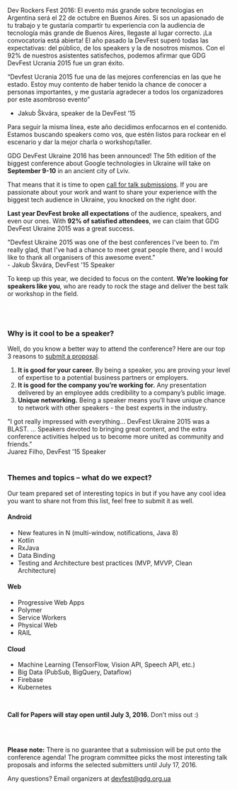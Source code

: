 Dev Rockers Fest 2016: El evento más grande sobre tecnologias en Argentina será el 22 de octubre en Buenos Aires.
Si sos un apasionado de tu trabajo y te gustaría compartir tu experiencia con la audiencia de tecnología más grande de Buenos Aires, llegaste al lugar correcto. ¡La convocatoria está abierta!
El año pasado la DevFest superó todas las expectativas: del público, de los speakers y la de nosotros mismos. Con el 92% de nuestros asistentes satisfechos, podemos afirmar que GDG DevFest Ucrania 2015 fue un gran éxito.

“Devfest Ucrania 2015 fue una de las mejores conferencias en las que he estado. Estoy muy contento de haber tenido la chance de conocer a personas importantes, y me gustaría agradecer a todos los organizadores por este asombroso evento”
- Jakub Škvára, speaker de la DevFest ‘15

Para seguir la misma línea, este año decidimos enfocarnos en el contenido. Estamos buscando speakers como vos, que estén listos para rockear en el escenario y dar la mejor charla o workshop/taller.


GDG DevFest Ukraine 2016 has been announced! The 5th edition of the biggest conference about Google technologies in Ukraine will take on **September 9-10** in an ancient city of Lviv.

That means that it is time to open [call for talk submissions](http://bit.ly/df16-c4p). If you are passionate about your work and want to share your experience with the biggest tech audience in Ukraine, you knocked on the right door.

**Last year DevFest broke all expectations** of the audience, speakers, and even our ones. With **92% of satisfied attendees**, we can claim that GDG DevFest Ukraine 2015 was a great success.

<div class="quote-container reverse">
  <div class="quote-photo" style="background-image: url('/2015/images/people/jakub_skvara.jpg')"></div>
  <div class="quote-text-wrapper">
    <div class="quote-text">"Devfest Ukraine 2015 was one of the best conferences I've been to. I'm really glad, that I've had a chance to meet great people there, and I would like to thank all organisers of this awesome event."</div>
    <div class="quote-author">- Jakub Škvára, DevFest '15 Speaker</div>
  </div>
</div>

To keep up this year, we decided to focus on the content. **We’re looking for speakers like you**, who are ready to rock the stage and deliver the best talk or workshop in the field.
<div class="text-center">
<a href="http://bit.ly/df16-c4p" target="_blank" class="style-scope header-content" style="color: white; ">
  <paper-button class="primary style-scope header-content x-scope paper-button-0" raised="" role="button" tabindex="0" animated="" aria-disabled="false" elevation="1">Submit a proposal</paper-button>
</a>
</div>

<br/>

### Why is it cool to be a speaker?

Well, do you know a better way to attend the conference? Here are our top 3 reasons to [submit a proposal](http://bit.ly/df16-c4p).

1. **It is good for your career.** By being a speaker, you are proving your level of expertise to a potential business partners or employers.
2. **It is good for the company you’re working for.** Any presentation delivered by an employee adds credibility to a company’s public image.
3. **Unique networking.** Being a speaker means you’ll have unique chance to network with other speakers - the best experts in the industry.


<div class="quote-container">
  <div class="quote-photo" style="background-image: url('/2015/images/people/juarez_filho.jpg')"></div>
  <div class="quote-text-wrapper">
      <div class="quote-text">"I got really impressed with everything... DevFest Ukraine 2015 was a BLAST. … Speakers devoted to bringing great content, and the extra conference activities helped us to become more united as community and friends."</div>
      <div class="quote-author">Juarez Filho, DevFest '15 Speaker</div>
  </div>
</div>
<br/>

### Themes and topics – what do we expect?

Our team prepared set of interesting topics in but if you have any cool idea you want to share not from this list, feel free to submit it as well.

#### Android
* New features in N (multi-window, notifications, Java 8)
* Kotlin
* RxJava
* Data Binding
* Testing and Architecture best practices (MVP, MVVP, Clean Architecture)

#### Web
* Progressive Web Apps
* Polymer
* Service Workers
* Physical Web
* RAIL

#### Cloud
* Machine Learning (TensorFlow, Vision API, Speech API, etc.)
* Big Data (PubSub, BigQuery, Dataflow)
* Firebase
* Kubernetes

<br/>

**Call for Papers will stay open until July 3, 2016.** Don’t miss out :)

<div class="text-center">
<a href="http://bit.ly/df16-c4p" target="_blank" class="style-scope header-content" style="color: white; ">
  <paper-button class="primary style-scope header-content x-scope paper-button-0" raised="" role="button" tabindex="0" animated="" aria-disabled="false" elevation="1">Submit a proposal</paper-button>
</a>
</div>
<br/>

**Please note:** There is no guarantee that a submission will be put onto the conference agenda! The program committee picks the most interesting talk proposals and informs the selected submitters until July 17, 2016.

Any questions? Email organizers at [devfest@gdg.org.ua](mailto:devfest@gdg.org.ua)
